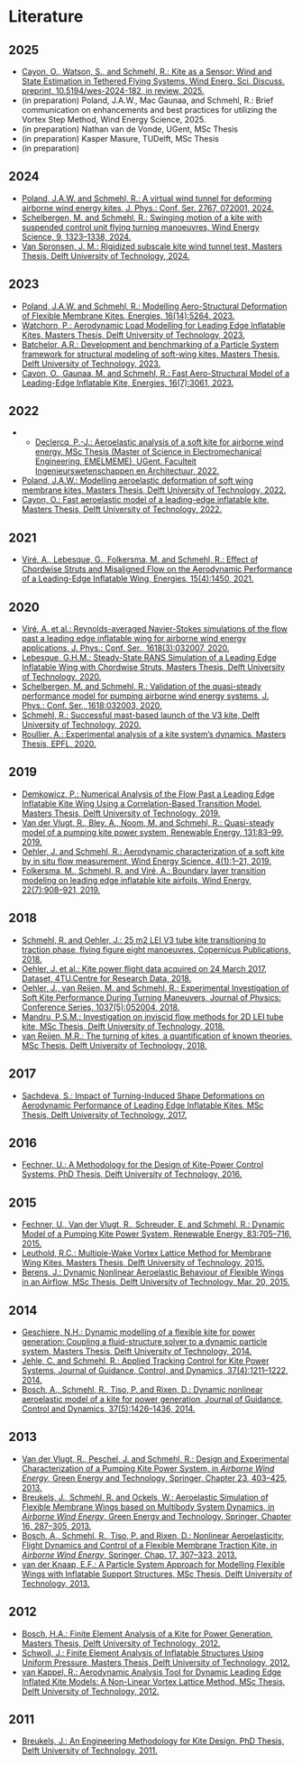 # Literature

## 2025
- [Cayon, O., Watson, S., and Schmehl, R.: Kite as a Sensor: Wind and State Estimation in Tethered Flying Systems, Wind Energ. Sci. Discuss. preprint, 10.5194/wes-2024-182, in review, 2025.](https://doi.org/10.5194/wes-2024-182)
- (in preparation) Poland, J.A.W., Mac Gaunaa, and Schmehl, R.: Brief communication on enhancements and best practices for utilizing the Vortex Step Method, Wind Energy Science, 2025.
- (in preparation) Nathan van de Vonde, UGent, MSc Thesis
- (in preparation) Kasper Masure, TUDelft, MSc Thesis
- (in preparation) 

## 2024
- [Poland, J.A.W. and Schmehl, R.: A virtual wind tunnel for deforming airborne wind energy kites, J. Phys.: Conf. Ser. 2767, 072001, 2024.](https://doi.org/10.1088/1742-6596/2767/7/072001)
- [Schelbergen, M. and Schmehl, R.: Swinging motion of a kite with suspended control unit flying turning manoeuvres, Wind Energy Science, 9, 1323–1338, 2024.](https://doi.org/10.5194/wes-9-1323-2024)
- [Van Spronsen, J. M.: Rigidized subscale kite wind tunnel test, Masters Thesis, Delft University of Technology, 2024.](https://resolver.tudelft.nl/uuid:61f979d7-0d90-4374-b84d-19b57d6d6bea)

## 2023
- [Poland, J.A.W. and Schmehl, R.: Modelling Aero-Structural Deformation of Flexible Membrane Kites, Energies, 16(14):5264, 2023.](https://doi.org/10.3390/en16145264)
- [Watchorn, P.: Aerodynamic Load Modelling for Leading Edge Inflatable Kites, Masters Thesis, Delft University of Technology, 2023.](http://resolver.tudelft.nl/uuid:42f611a2-ef79-4540-a43c-0ea827700388)
- [Batchelor, A.R.: Development and benchmarking of a Particle System framework for structural modeling of soft-wing kites, Masters Thesis, Delft University of Technology, 2023.](https://resolver.tudelft.nl/uuid:42bd7d60-de62-4e11-ad73-5468144aaf59)
- [Cayon, O., Gaunaa, M. and Schmehl, R.: Fast Aero-Structural Model of a Leading-Edge Inflatable Kite, Energies, 16(7):3061, 2023.](https://doi.org/10.3390/en16073061)

## 2022
- - [Declercq, P.-J.: Aeroelastic analysis of a soft kite for airborne wind energy, MSc Thesis (Master of Science in Electromechanical Engineering, EMELMEME), UGent. Faculteit Ingenieurswetenschappen en Architectuur, 2022.](https://lib.ugent.be/catalog/rug01:003063362)
- [Poland, J.A.W.: Modelling aeroelastic deformation of soft wing membrane kites, Masters Thesis, Delft University of Technology, 2022.](http://resolver.tudelft.nl/uuid:39d67249-53c9-47b4-84c0-ddac948413a5)
- [Cayon, O.: Fast aeroelastic model of a leading-edge inflatable kite, Masters Thesis, Delft University of Technology, 2022.](http://resolver.tudelft.nl/uuid:aede2a25-4776-473a-8a75-fb6b17b1a690)

## 2021
- [Viré, A., Lebesque, G., Folkersma, M. and Schmehl, R.: Effect of Chordwise Struts and Misaligned Flow on the Aerodynamic Performance of a Leading-Edge Inflatable Wing, Energies, 15(4):1450, 2021.](https://doi.org/10.3390/en15041450)

## 2020
- [Viré, A. et al.: Reynolds-averaged Navier-Stokes simulations of the flow past a leading edge inflatable wing for airborne wind energy applications, J. Phys.: Conf. Ser., 1618(3):032007, 2020.](https://doi.org/10.1088/1742-6596/1618/3/032007)
- [Lebesque, G.H.M.: Steady-State RANS Simulation of a Leading Edge Inflatable Wing with Chordwise Struts, Masters Thesis, Delft University of Technology, 2020.](https://resolver.tudelft.nl/uuid:f0bc8a1e-088d-49c5-9b77-ebf9e31cf58b)
- [Schelbergen, M. and Schmehl, R.: Validation of the quasi-steady performance model for pumping airborne wind energy systems, J. Phys.: Conf. Ser., 1618:032003, 2020.](https://doi.org/10.1088/1742-6596/1618/3/032003)
- [Schmehl, R.: Successful mast-based launch of the V3 kite, Delft University of Technology, 2020.](https://doi.org/10.5446/48640)
- [Roullier, A.: Experimental analysis of a kite system’s dynamics, Masters Thesis, EPFL, 2020.](https://doi.org/10.5281/zenodo.7752407)

## 2019
- [Demkowicz, P.: Numerical Analysis of the Flow Past a Leading Edge Inflatable Kite Wing Using a Correlation-Based Transition Model, Masters Thesis, Delft University of Technology, 2019.](http://resolver.tudelft.nl/uuid:c53aa605-1b2e-47a7-b991-c1917d7463b4)
- [Van der Vlugt, R., Bley, A., Noom, M. and Schmehl, R.: Quasi-steady model of a pumping kite power system, Renewable Energy, 131:83–99, 2019.](https://doi.org/10.1016/j.renene.2018.07.023)
- [Oehler, J. and Schmehl, R.: Aerodynamic characterization of a soft kite by in situ flow measurement, Wind Energy Science, 4(1):1–21, 2019.](https://doi.org/10.5194/wes-4-1-2019)
- [Folkersma, M., Schmehl, R. and Viré, A.: Boundary layer transition modeling on leading edge inflatable kite airfoils, Wind Energy, 22(7):908–921, 2019.](https://doi.org/10.1002/we.2329)

## 2018
- [Schmehl, R. and Oehler, J.: 25 m2 LEI V3 tube kite transitioning to traction phase, flying figure eight manoeuvres, Copernicus Publications, 2018.](https://doi.org/10.5446/37583)
- [Oehler, J. et al.: Kite power flight data acquired on 24 March 2017, Dataset, 4TU.Centre for Research Data, 2018.](https://doi.org/10.4121/uuid:37264fde-2344-4af2-860c-effda9caa3e8)
- [Oehler, J., van Reijen, M. and Schmehl, R.: Experimental Investigation of Soft Kite Performance During Turning Maneuvers, Journal of Physics: Conference Series, 1037(5):052004, 2018.](https://doi.org/10.1088/1742-6596/1037/5/052004)
- [Mandru, P.S.M.: Investigation on inviscid flow methods for 2D LEI tube kite, MSc Thesis, Delft University of Technology, 2018.](https://resolver.tudelft.nl/uuid:191d638b-1bec-4f90-8fc6-d20fe56e1eb4)
- [van Reijen, M.R.: The turning of kites, a quantification of known theories, MSc Thesis, Delft University of Technology, 2018.](https://resolver.tudelft.nl/uuid:5836c754-68d3-477a-be32-8e1878f85eac)

## 2017
- [Sachdeva, S.: Impact of Turning-Induced Shape Deformations on Aerodynamic Performance of Leading Edge Inflatable Kites, MSc Thesis, Delft University of Technology, 2017.](https://resolver.tudelft.nl/uuid:3dd54665-f48c-4e48-9f57-dc285cece612)

## 2016
- [Fechner, U.: A Methodology for the Design of Kite-Power Control Systems, PhD Thesis, Delft University of Technology, 2016.](https://doi.org/10.4233/uuid:85efaf4c-9dce-4111-bc91-7171b9da4b77)

## 2015
- [Fechner, U., Van der Vlugt, R., Schreuder, E. and Schmehl, R.: Dynamic Model of a Pumping Kite Power System, Renewable Energy, 83:705–716, 2015.](https://doi.org/10.1016/j.renene.2015.04.028)
- [Leuthold, R.C.: Multiple-Wake Vortex Lattice Method for Membrane Wing Kites, Masters Thesis, Delft University of Technology, 2015.](http://resolver.tudelft.nl/uuid:4c2f34c2-d465-491a-aa64-d991978fedf4)
- [Berens, J.: Dynamic Nonlinear Aeroelastic Behaviour of Flexible Wings in an Airflow, MSc Thesis, Delft University of Technology, Mar. 20, 2015.](https://resolver.tudelft.nl/uuid:aa859e12-1087-46a5-80c6-7e63053a017a)

## 2014
- [Geschiere, N.H.: Dynamic modelling of a flexible kite for power generation: Coupling a fluid-structure solver to a dynamic particle system, Masters Thesis, Delft University of Technology, 2014.](https://resolver.tudelft.nl/uuid:6478003a-3c77-40ce-862e-24579dcd1eab)
- [Jehle, C. and Schmehl, R.: Applied Tracking Control for Kite Power Systems, Journal of Guidance, Control, and Dynamics, 37(4):1211–1222, 2014.](https://doi.org/10.2514/1.62380)
- [Bosch, A., Schmehl, R., Tiso, P. and Rixen, D.: Dynamic nonlinear aeroelastic model of a kite for power generation, Journal of Guidance, Control and Dynamics, 37(5):1426–1436, 2014.](https://doi.org/10.2514/1.G000545)

## 2013
- [Van der Vlugt, R., Peschel, J. and Schmehl, R.: Design and Experimental Characterization of a Pumping Kite Power System, in *Airborne Wind Energy*, Green Energy and Technology, Springer, Chapter 23, 403–425, 2013.](https://doi.org/10.1007/978-3-642-39965-7_23)
- [Breukels, J., Schmehl, R. and Ockels, W.: Aeroelastic Simulation of Flexible Membrane Wings based on Multibody System Dynamics, in *Airborne Wind Energy*, Green Energy and Technology, Springer, Chapter 16, 287–305, 2013.](https://doi.org/10.1007/978-3-642-39965-7_16)
- [Bosch, A., Schmehl, R., Tiso, P. and Rixen, D.: Nonlinear Aeroelasticity, Flight Dynamics and Control of a Flexible Membrane Traction Kite, in *Airborne Wind Energy*, Springer, Chap. 17, 307–323, 2013.](https://doi.org/10.1007/978-3-642-39965-7_17)
- [van der Knaap, E.F.: A Particle System Approach for Modelling Flexible Wings with Inflatable Support Structures, MSc Thesis, Delft University of Technology, 2013.](https://resolver.tudelft.nl/uuid:c77c5c6a-0bf7-47d5-b5bf-c5efac0c2d83)

## 2012
- [Bosch, H.A.: Finite Element Analysis of a Kite for Power Generation, Masters Thesis, Delft University of Technology, 2012.](http://resolver.tudelft.nl/uuid:888fe64a-b101-438c-aa6f-8a0b34603f8e)
- [Schwoll, J.: Finite Element Analysis of Inflatable Structures Using Uniform Pressure, Masters Thesis, Delft University of Technology, 2012.](http://resolver.tudelft.nl/uuid:f92da57f-55df-4109-9f8a-8c7c2b220c6a)
- [van Kappel, R.: Aerodynamic Analysis Tool for Dynamic Leading Edge Inflated Kite Models: A Non-Linear Vortex Lattice Method, MSc Thesis, Delft University of Technology, 2012.](https://resolver.tudelft.nl/uuid:385d316b-c997-4a02-b0f3-b30c40fffc32)

## 2011
- [Breukels, J.: An Engineering Methodology for Kite Design, PhD Thesis, Delft University of Technology, 2011.](http://resolver.tudelft.nl/uuid:cdece38a-1f13-47cc-b277-ed64fdda7cdf)
